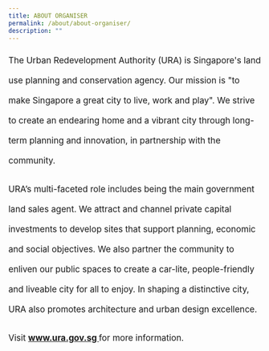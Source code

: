 ```yaml
---
title: ABOUT ORGANISER
permalink: /about/about-organiser/
description: ""
---
```

<p style="font-size:17px; line-height:40px">The Urban Redevelopment Authority (URA) is Singapore's land use planning and conservation agency. Our mission is "to make Singapore a great city to live, work and play". We strive to create an endearing home and a vibrant city through long-term planning and innovation, in partnership with the community.</p>

<p style="font-size:17px; line-height:40px">URA’s multi-faceted role includes being the main government land sales agent. We attract and channel private capital investments to develop sites that support planning, economic and social objectives. We also partner the community to enliven our public spaces to create a car-lite, people-friendly and liveable city for all to enjoy. In shaping a distinctive city, URA also promotes architecture and urban design excellence.</p>

<p style="font-size:17px; line-height:40px">Visit <b><a href="https://www.ura.gov.sg/"> www.ura.gov.sg </a></b> for more information.</p>